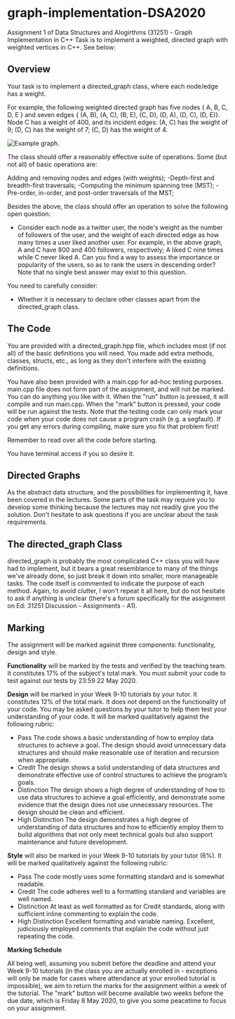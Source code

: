 # graph-implementation-DSA2020
Assignment 1 of Data Structures and Alogirthms (31251) - Graph Implementation in C++
Task is to implement a weighted, directed graph with weighted vertices in C++. 
See below:

## Overview
Your task is to implement a directed_graph class, where each node/edge has a weight.

For example, the following weighted directed graph has five nodes { A, B, C, D, E } and seven edges { (A, B), (A, C), (B, E), (C, D), (D, A), (D, C), (D, E)}. Node C has a weight of 400, and its incident edges: (A, C) has the weight of 9; (D, C) has the weight of 7; (C, D) has the weight of 4.

![Example graph.](https://imgur.com/QqV6oAw.png)

The class should offer a reasonably effective suite of operations. Some (but not all) of basic operations are:

Adding and removing nodes and edges (with weights);
-Depth-first and breadth-first traversals;
-Computing the minimum spanning tree (MST);
-Pre-order, in-order, and post-order traversals of the MST;

Besides the above, the class should offer an operation to solve the following open question:
- Consider each node as a twitter user, the node's weight as the number of followers of the user, and the weight of each directed edge as how many times a user liked another user. For example, in the above graph, A and C have 800 and 400 followers, respectively; A liked C nine times while C never liked A. Can you find a way to assess the importance or popularity of the users, so as to rank the users in descending order? Note that no single best answer may exist to this question.

You need to carefully consider:
- Whether it is necessary to declare other classes apart from the directed_graph class.

## The Code
You are provided with a directed_graph.hpp file, which includes most (if not all) of the basic definitions you will need. You made add extra methods, classes, structs, etc., as long as they don't interfere with the existing definitions.

You have also been provided with a main.cpp for ad-hoc testing purposes. main.cpp file does not form part of the assignment, and will not be marked. You can do anything you like with it. When the "run" button is pressed, it will compile and run main.cpp. When the "mark" button is pressed, your code will be run against the tests. Note that the testing code can only mark your code when your code does not cause a program crash (e.g. a segfault). If you get any errors during compiling, make sure you fix that problem first!

Remember to read over all the code before starting.

You have terminal access if you so desire it.

## Directed Graphs
As the abstract data structure, and the possibilities for implementing it, have been covered in the lectures. Some parts of the task may require you to develop some thinking because the lectures may not readily give you the solution. Don't hesitate to ask questions if you are unclear about the task requirements. 

## The directed_graph Class
directed_graph is probably the most complicated C++ class you will have had to implement, but it bears a great resemblance to many of the things we've already done, so just break it down into smaller, more manageable tasks. The code itself is commented to indicate the purpose of each method. Again, to avoid clutter, I won't repeat it all here, but do not hesitate to ask if anything is unclear (there's a forum specifically for the assignment on Ed: 31251 Discussion - Assignments - A1).

## Marking
The assignment will be marked against three components: functionality, design and style.

**Functionality** will be marked by the tests and verified by the teaching team. It constitutes 17% of the subject's total mark. You must submit your code to test against our tests by 23:59 22 May 2020.

**Design** will be marked in your Week 9-10 tutorials by your tutor. It constitutes 12% of the total mark. It does not depend on the functionality of your code. You may be asked questions by your tutor to help them test your understanding of your code. It will be marked qualitatively against the following rubric:
- Pass The code shows a basic understanding of how to employ data structures to achieve a goal. The design should avoid unnecessary data structures and should make reasonable use of iteration and recursion when appropriate.
- Credit The design shows a solid understanding of data structures and demonstrate effective use of control structures to achieve the program’s goals.
- Distinction The design shows a high degree of understanding of how to use data structures to achieve a goal efficiently, and demonstrate some evidence that the design does not use unnecessary resources. The design should be clean and efficient.
- High Distinction The design demonstrates a high degree of understanding of data structures and how to efficiently employ them to build algorithms that not only meet technical goals but also support maintenance and future development.

**Style** will also be marked in your Week 9-10 tutorials by your tutor (6%). It will be marked qualitatively against the following rubric:
- Pass The code mostly uses some formatting standard and is somewhat readable.
- Credit The code adheres well to a formatting standard and variables are well named.
- Distinction At least as well formatted as for Credit standards, along with sufficient inline commenting to explain the code.
- High Distinction Excellent formatting and variable naming. Excellent, judiciously employed comments that explain the code without just repeating the code.

**Marking Schedule**

All being well, assuming you submit before the deadline and attend your Week 9-10 tutorials (in the class you are actually enrolled in - exceptions will only be made for cases where attendance at your enrolled tutorial is impossible), we aim to return the marks for the assignment within a week of the tutorial. The "mark" button will become available two weeks before the due date, which is Friday 8 May 2020, to give you some peacetime to focus on your assignment.

